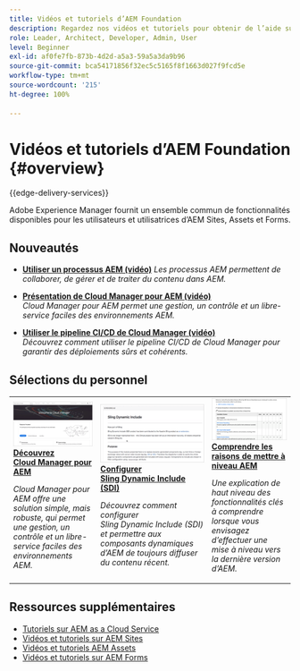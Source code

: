 ```yaml
---
title: Vidéos et tutoriels d’AEM Foundation
description: Regardez nos vidéos et tutoriels pour obtenir de l’aide sur Adobe Experience Manager Foundation.
role: Leader, Architect, Developer, Admin, User
level: Beginner
exl-id: af0fe7fb-873b-4d2d-a5a3-59a5a3da9b96
source-git-commit: bca54171856f32ec5c5165f8f1663d027f9fcd5e
workflow-type: tm+mt
source-wordcount: '215'
ht-degree: 100%

---
```


# Vidéos et tutoriels d’AEM Foundation {#overview}

{{edge-delivery-services}}

Adobe Experience Manager fournit un ensemble commun de fonctionnalités disponibles pour les utilisateurs et utilisatrices d’AEM Sites, Assets et Forms.

<div id="whats-new-section">

## Nouveautés

* **[Utiliser un processus AEM (vidéo)](./workflow/use-workflow.md)**
  *Les processus AEM permettent de collaborer, de gérer et de traiter du contenu dans AEM.*

* **[Présentation de Cloud Manager pour AEM (vidéo)](./cloud-manager/understand-cloud-manager-for-aem.md)**\
  *Cloud Manager pour AEM permet une gestion, un contrôle et un libre-service faciles des environnements AEM.*

* **[Utiliser le pipeline CI/CD de Cloud Manager (vidéo)](./cloud-manager/use-the-cicd-pipeline-in-cloud-manager-for-aem.md)**\
  *Découvrez comment utiliser le pipeline CI/CD de Cloud Manager pour garantir des déploiements sûrs et cohérents.*

</div>

<div id="recs-overview-body-1"></div>
<div id="recs-overview-body-2"></div>
<div id="recs-overview-body-3"></div>
<div id="recs-overview-body-4"></div>
<div id="recs-overview-body-5"></div>
<div id="recs-overview-body-6"></div>

<div id="staff-picks-section">

## Sélections du personnel

<table>
<tr>
  <td>
    <a href="./cloud-manager/understand-cloud-manager-for-aem.md">
    <img alt="Découvrez Cloud Manager pour AEM" src="./cloud-manager/assets/understand-cloud-manager-for-aem/thumbnail.png" />
    </a>
    <div>
     <a href="./cloud-manager/understand-cloud-manager-for-aem.md">
<strong>Découvrez Cloud Manager pour AEM</strong>
</a>
    </div>
    <p>
    <em>Cloud Manager pour AEM offre une solution simple, mais robuste, qui permet une gestion, un contrôle et un libre-service faciles des environnements AEM.</em>
    <p>
  </td>
   <td>
    <a href="./development/set-up-sling-dynamic-include.md">
    <img alt="Configurer Sling Dynamic Include (SDI)" src="./development/assets/set-up-sling-dynamic-include/thumbnail.png" />
    </a>
     <div>
     <a href="./development/set-up-sling-dynamic-include.md">
<strong>Configurer Sling Dynamic Include (SDI)</strong>
</a>
    </div>
    <p>
    <em>Découvrez comment configurer Sling Dynamic Include (SDI) et permettre aux composants dynamiques d’AEM de toujours diffuser du contenu récent.</em>
    <p>
  </td>
  <td>
    <a href="./administration/understand-reasons-to-upgrade.md">
    <img alt="Comprendre les raisons de mettre à niveau AEM" src="./administration/assets/understand-reasons-to-upgrade/thumbnail.png" />
    </a>
    <div>
    <a href="./administration/understand-reasons-to-upgrade.md">
<strong>Comprendre les raisons de mettre à niveau AEM</strong>
</a>
    </div>
    <p>
    <em>Une explication de haut niveau des fonctionnalités clés à comprendre lorsque vous envisagez d’effectuer une mise à niveau vers la dernière version d’AEM.</em>
    </p>
  </td>
</tr>
</table>

</div>

## Ressources supplémentaires

* [Tutoriels sur AEM as a Cloud Service](/help/cloud-service/overview.md)
* [Vidéos et tutoriels sur AEM Sites](/help/sites/overview.md)
* [Vidéos et tutoriels AEM Assets](/help/assets/overview.md)
* [Vidéos et tutoriels sur AEM Forms](/help/forms/overview.md)
